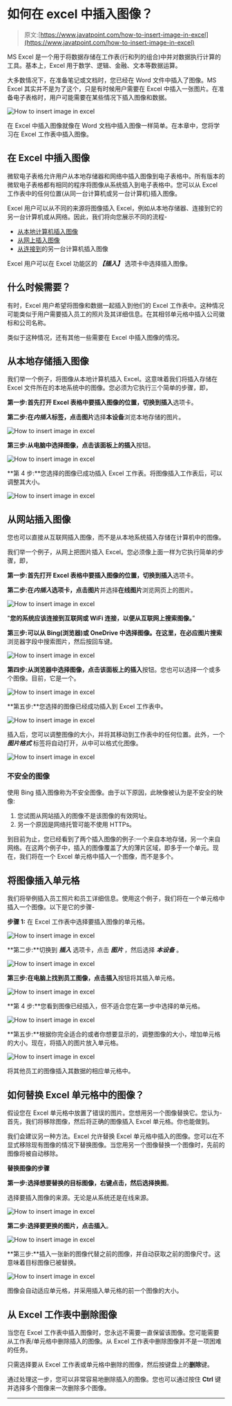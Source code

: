 # 如何在 excel 中插入图像？

> 原文:[https://www.javatpoint.com/how-to-insert-image-in-excel](https://www.javatpoint.com/how-to-insert-image-in-excel)

MS Excel 是一个用于将数据存储在工作表(行和列的组合)中并对数据执行计算的工具。基本上，Excel 用于数学、逻辑、金融、文本等数据运算。

大多数情况下，在准备笔记或文档时，您已经在 Word 文件中插入了图像。MS Excel 其实并不是为了这个，只是有时候用户需要在 Excel 中插入一张图片。在准备电子表格时，用户可能需要在某些情况下插入图像和数据。

![How to insert image in excel](img/b49b536fdaf48a17ac0b9cf0327c71b9.png)

在 Excel 中插入图像就像在 Word 文档中插入图像一样简单。在本章中，您将学习在 Excel 工作表中插入图像。

## 在 Excel 中插入图像

微软电子表格允许用户从本地存储器和网络中插入图像到电子表格中。所有版本的微软电子表格都有相同的程序将图像从系统插入到电子表格中。您可以从 Excel 工作表中的任何位置(从同一台计算机或另一台计算机)插入图像。

Excel 用户可以从不同的来源将图像插入 Excel，例如从本地存储器、连接到它的另一台计算机或从网络。因此，我们将向您展示不同的流程-

*   [从本地计算机插入图像](#local)
*   [从网上插入图像](#web)
*   [从连接到](#connected)的另一台计算机插入图像

Excel 用户可以在 Excel 功能区的 ***【插入】*** 选项卡中选择插入图像。

## 什么时候需要？

有时，Excel 用户希望将图像和数据一起插入到他们的 Excel 工作表中。这种情况可能类似于用户需要插入员工的照片及其详细信息。在其相邻单元格中插入公司徽标和公司名称。

类似于这种情况，还有其他一些需要在 Excel 中插入图像的情况。

## 从本地存储插入图像

我们举一个例子，将图像从本地计算机插入 Excel。这意味着我们将插入存储在 Excel 文件所在的本地系统中的图像。您必须为它执行三个简单的步骤，即，

**第一步:**首先打开 Excel 表格中要插入图像的位置，切换到**插入**选项卡。

**第二步:**在*内插入*标签，点击**图片**选择**本设备**浏览本地存储的图片。

![How to insert image in excel](img/d40f2542021e490fb97319947bafb8ff.png)

**第三步:**从电脑中选择图像，点击该面板上的**插入**按钮。

![How to insert image in excel](img/c18732660105cc149f18bd6ab27f85e2.png)

**第 4 步:**您选择的图像已成功插入 Excel 工作表。将图像插入工作表后，可以调整其大小。

![How to insert image in excel](img/d2ffc8ed93c6aaeb04566b3d9ed60ba7.png)

## 从网站插入图像

您也可以直接从互联网插入图像，而不是从本地系统插入存储在计算机中的图像。

我们举一个例子，从网上把图片插入 Excel。您必须像上面一样为它执行简单的步骤，即，

**第一步:**首先打开 Excel 表格中要插入图像的位置，切换到**插入**选项卡。

**第二步:**在*内插入*选项卡，点击**图片**并选择**在线图片**浏览网页上的图片。

![How to insert image in excel](img/dae054c6c61e0d2ac1cd85c8ab0abc42.png)

"**您的系统应该连接到互联网或 WiFi 连接，以便从互联网上搜索图像。**”

**第三步:**可以从 Bing(浏览器)或 OneDrive 中选择图像。在这里，在**必应图片搜索**浏览器字段中搜索图片，然后按回车键。

![How to insert image in excel](img/f60c40641ae02590ea75e373fd5972a6.png)

**第四步:**从浏览器中选择图像，点击该面板上的**插入**按钮。您也可以选择一个或多个图像。目前，它是一个。

![How to insert image in excel](img/4d3e236b4f52cd7dbeb135f2d552da98.png)

**第五步:**您选择的图像已经成功插入到 Excel 工作表中。

![How to insert image in excel](img/98dfe9d41cf596c6f8a75a143f0b903c.png)

插入后，您可以调整图像的大小，并将其移动到工作表中的任何位置。此外，一个 ***图片格式*** 标签将自动打开，从中可以格式化图像。

![How to insert image in excel](img/86aea9fcf0aadb26531ed12d79615177.png)

### 不安全的图像

使用 Bing 插入图像称为不安全图像。由于以下原因，此映像被认为是不安全的映像:

1.  您试图从网站插入的图像不是该图像的有效网址。
2.  另一个原因是网络托管可能不使用 HTTPs。

到目前为止，您已经看到了两个插入图像的例子:一个来自本地存储，另一个来自网络。在这两个例子中，插入的图像覆盖了大的薄片区域，即多于一个单元。现在，我们将在一个 Excel 单元格中插入一个图像，而不是多个。

## 将图像插入单元格

我们将举例插入员工照片和员工详细信息。使用这个例子，我们将在一个单元格中插入一个图像。以下是它的步骤-

**步骤 1:** 在 Excel 工作表中选择要插入图像的单元格。

![How to insert image in excel](img/60483be7bb8bdf857d2d16b86381c586.png)

**第二步:**切换到 ***插入*** 选项卡，点击 ***图片*** ，然后选择 ***本设备*** 。

![How to insert image in excel](img/24997a3ff4147c1b9be79c41377f14dc.png)

**第三步:**在电脑上找到员工图像，点击**插入**按钮将其插入单元格。

![How to insert image in excel](img/f3f61512eddfe4c9146eecd4375402a4.png)

**第 4 步:**您看到图像已经插入，但不适合您在第一步中选择的单元格。

![How to insert image in excel](img/2aa2c2ac21d03e1870df0d33bd6886c7.png)

**第五步:**根据你完全适合的或者你想要显示的，调整图像的大小，增加单元格的大小。现在，将插入的图片放入单元格。

![How to insert image in excel](img/5e0c0e5f23af1fca3cb824d158a13b8d.png)

将其他员工的图像插入其数据的相应单元格中。

## 如何替换 Excel 单元格中的图像？

假设您在 Excel 单元格中放置了错误的图片。您想用另一个图像替换它。您认为-首先，我们将移除图像，然后将正确的图像插入 Excel 单元格。你也能做到。

我们会建议另一种方法。Excel 允许替换 Excel 单元格中插入的图像。您可以在不显式移除现有图像的情况下替换图像。当您用另一个图像替换一个图像时，先前的图像将被自动移除。

**替换图像的步骤**

**第一步:**选择想要替换的目标图像，右键点击，然后选择**换图**。

选择要插入图像的来源。无论是从系统还是在线来源。

![How to insert image in excel](img/d5dad30b550b2d3b964e6382a0acf76c.png)

**第二步:**选择要更换的图片，点击**插入**。

![How to insert image in excel](img/07dcabfe8bbf4e067dac21a2d47bebfc.png)

**第三步:**插入一张新的图像代替之前的图像，并自动获取之前的图像尺寸。这意味着目标图像已被替换。

![How to insert image in excel](img/73baa70af5a61b73c13de543c019ee46.png)

图像会自动适应单元格，并采用插入单元格的前一个图像的大小。

## 从 Excel 工作表中删除图像

当您在 Excel 工作表中插入图像时，您永远不需要一直保留该图像。您可能需要从工作表/单元格中删除插入的图像。从 Excel 工作表中删除图像并不是一项困难的任务。

只需选择要从 Excel 工作表或单元格中删除的图像，然后按键盘上的**删除**键。

通过处理这一步，您可以非常容易地删除插入的图像。您也可以通过按住 **Ctrl** 键并选择多个图像来一次删除多个图像。

* * *